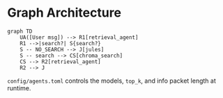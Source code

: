 # Graph Architecture

```mermaid
graph TD
    UA([User msg]) --> R1[retrieval_agent]
    R1 -->|search?| S{search?}
    S -- NO_SEARCH --> J[jules]
    S -- search --> CS[chroma_search]
    CS --> R2[retrieval_agent]
    R2 --> J
```

`config/agents.toml` controls the models, `top_k`, and info packet length at runtime.
